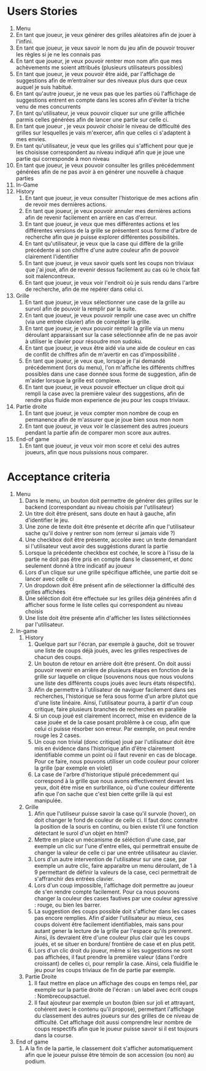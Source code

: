 # Users Stories

1.  Menu  
   1.  En tant que joueur, je veux générer des grilles aléatoires afin de jouer à l'infini. 
   2.  En tant que joueur, je veux savoir le nom du jeu afin de pouvoir trouver les règles si je ne les connais pas
   3. En tant que joueur, je veux pouvoir rentrer mon nom afin que mes achèvements me soient attribués (plusieurs utilisateurs possibles)
   4. En tant que joueur, je veux pouvoir être aidé, par l'affichage de suggestions afin de m’entraîner sur des niveaux plus durs que ceux auquel je suis habitué.
   5. En tant qu'autre joueur, je ne veux pas que les parties où l'affichage de suggestions entrent en compte dans les scores afin d'éviter la triche venu de mes concurrents
   6. En tant qu'utilisateur, je veux pouvoir cliquer sur une grille affichée parmis celles générées afin de lancer une partie sur celle ci.
   7. En tant que joueur , je veux pouvoir choisir le niveau de difficulté des grilles sur lesquelles je vais m'exercer, afin que celles ci s'adaptent à mes envies.
   8. En tant qu'utilisateur, je veux que les grilles qui s'affichent pour que je les choisisse correspondent au niveau indiqué afin que je joue une partie qui corresponde à mon niveau
   9. En tant que joueur, je veux pouvoir consulter les grilles précédemment générées afin de ne pas avoir à en générer une nouvelle à chaque parties
2.  In-Game
   1. History
      1. En tant que joueur, je veux consulter l'historique de mes actions  afin de revoir mes dernières actions.
      2. En tant que joueur, je veux pouvoir annuler mes dernières actions  afin de revenir facilement en arrière en cas d'erreur.  
      3. En tant que joueur, je veux que mes différentes actions et les différentes versions de la grille se présentent sous forme d'arbre de recherche afin que je puisse explorer différentes possibilités.
      4. En tant qu'utilisateur, je veux que la case qui diffère de la grille précédente ai son chiffre d'une autre couleur afin de pouvoir clairement l'identifier
      5. En tant que joueur, je veux savoir quels sont les coups non triviaux que j'ai joué, afin de revenir dessus facilement au cas où le choix fait soit malencontreux.
      6. En tant que joueur, je veux voir l'endroit où je suis rendu dans l'arbre de recherche, afin de me repérer dans celui ci. 
   2. Grille
      1.  En tant que joueur, je veux sélectionner une case de la grille au survol afin de pouvoir la remplir par la suite. 
      2. En tant que joueur, je veux pouvoir remplir une case avec un chiffre (via une entrée clavier)  afin de compléter la grille.
      3. En tant que joueur, je veux pouvoir remplir la grille via un menu déroulant apparaissant sur la case sélectionnée  afin de ne pas avoir à utiliser le clavier pour résoudre mon sudoku. 
      4. En tant que joueur, je veux être aidé via une aide de couleur en cas de conflit de chiffres  afin de m'avertir en cas d'impossibilité . 
      5. En tant que joueur, je veux que, lorsque je l'ai demandé précédemment (lors du menu), l'on m'affiche les différents chiffres possibles dans une case donnée sous forme de suggestion, afin de m'aider lorsque la grille est complexe.
      6. En tant que joueur, je veux pouvoir effectuer un clique droit qui rempli la case avec la première valeur des suggestions, afin de rendre plus fluide mon experience de jeu pour les coups triviaux.
   3. Partie droite
      1. En tant que joueur, je veux compter mon nombre de coup en permanence  afin de m'assurer que je joue bien sous mon nom
      2. En tant que joueur, je veux voir le classement des autres joueurs pendant la partie afin de comparer mon score aux autres. 
3. End-of game
   1. En tant que joueur, je veux voir mon score et celui des autres joueurs, afin que nous puissions nous comparer.

# Acceptance criteria

1. Menu
   1. Dans le menu, un bouton doit permettre de générer des grilles sur le backend (correspondant au niveau choisis par l'utilisateur)
   2. Un titre doit être présent, sans doute en haut à gauche, afin d'identifier le jeu.
   3. Une zone de texte doit être présente et décrite afin que l'utilisateur sache qu'il doive y rentrer son nom (erreur si jamais vide ?)
   4. Une checkbox doit être présente, accolée avec un texte demandant si l'utilisateur veut avoir des suggéstions durant la partie
   5. Lorsque la précédente checkbox est cochée, le score à l'issu de la partie ne doit pas être pris en compte dans le classement, et donc seulement donné à titre indicatif au joueur
   6. Lors d'un clique sur une grille spécifique affichée, une partie doit se lancer avec celle ci
   7. Un dropdown doit être présent afin de sélectionner la difficulté des grilles affichées
   8. Une séléction doit être effectuée sur les grilles déja générées afin d afficher sous forme le liste celles qui correspondent au niveau choisis
   9. Une liste doit être présente afin d'afficher les listes séléctionnées par l'utilisateur.
2. In-game
   1. History
      1. Quelque part sur l'écran, par exemple à gauche, doit se trouver une liste de coups déjà joués, avec les grilles respectives de chacun des coups. 
      2.  Un bouton de retour en arrière doit être présent. On doit aussi pouvoir revenir en arrière de plusieurs étapes en fonction de la grille sur laquelle 
      on clique (souvenons nous que nous voulons une liste des différents coups joués avec leurs états réspectifs).
      3.  Afin de permettre à l'utilisateur de naviguer facilement dans ses recherches, l'historique se fera sous forme d'un arbre plutot que d'une liste linéaire.
      Ainsi, l'utilisateur pourra, à partir d'un coup critique, faire plusieurs branches de recherches en parallèle
      4.  Si un coup joué est clairement incorrect, mise en evidence de la case jouée et de la case posant problême à ce coup, afin que celui ci puisse résorber son erreur.
      Par exemple, on peut rendre rouge les 2 cases.
      5.  Un coup non trivial (donc critique) joué par l'utilisateur doit être mis en évidence dans l'historique afin d'être clairement identifiable comme un point où il faut revenir en cas de blocage. Pour ce faire, nous pouvons utiliser un code couleur pour colorer la grille (par exemple en violet)
      6.  La case de l'arbre d'historique stipulé précedemment qui correspond à la grille que nous avons effectivement devant les yeux, doit être mise en surbrillance, où d'une couleur différente afin que l'on sache que c'est bien cette grille là qui est manipulée.
   2. Grille
      1.  Afin que l'utiliseur puisse savoir la case qu'il survole (hover), on doit changer le fond de couleur de celle ci. Il faut donc connaitre la position de la souris en continu, ou bien existe t'il une fonction détectant le surol d'un objet en html?
      2. Mettre en place un mécanisme de séléction d'une case, par exemple un clic sur l'une d'entre elles, qui permettrait ensuite de changer la valeur de celle ci par une entrée utilisateur au clavier.
      3.  Lors d'un autre intervention de l'utilisateur sur une case, par exemple un autre clic, faire apparaitre un menu déroulant, de 1 à 9 permettant de définir la valeurs de la case, ceci permettrait de s'affranchir des entrées clavier.
      4.  Lors d'un coup impossible, l'affichage doit permettre au joueur de s'en rendre compte facilement. Pour ca nous pouvons changer la couleur des cases fautives par une couleur agressive : rouge, ou bien les barrer.
      5.  La suggestion des coups possible doit s'afficher dans les cases pas encore remplies. Afin d'aider l'utilisateur au mieux, ces coups doivent être facilement
      identifiables, mais sans pour autant gener la lecture de la grille par l'espace qu'ils prennent. Ainsi, ils devraient être d'une couleur plus clair que les coups joués, et se situer en bordure/ frontière de case et en plus petit.
      6.  Lors d'un clic droit du joueur, même si les suggestions ne sont pas affichées, il faut prendre la première valeur (dans l'ordre croissant) de celles ci, pour remplir la case. Ainsi, cela fluidifie le jeu pour les coups triviaux de fin de partie par exemple.
   3. Partie Droite
      1.  Il faut mettre en place un affichage des coups en temps réel, par exemple sur la partie droite de l'écran : un label avec écrit coups : Nombrecoupsactuel.
      2.  Il faut ajouteur par exemple un bouton (bien sur joli et attrayant, cohérent avec le contenu qu'il propose), permettant l'affichage du classement des autres joueurs sur des grilles de ce niveau de difficulté. Cet affichage doit aussi comprendre leur nombre de coups respectifs afin que le joueur puisse savoir si il est toujours dans la course.
3. End of game
   1. A la fin de la partie, le classement doit s'afficher automatiquement afin que le joueur puisse être témoin de son accession (ou non) au podium. 



